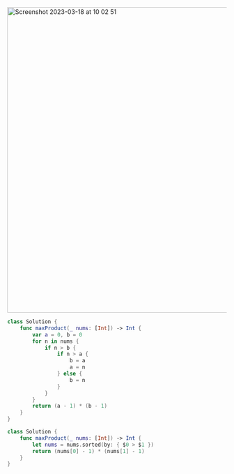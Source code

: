 <img width="700" alt="Screenshot 2023-03-18 at 10 02 51" src="https://user-images.githubusercontent.com/73763976/226098958-4e3af91f-e95e-4e85-b548-1918a9867cd2.png">

```swift
class Solution {
    func maxProduct(_ nums: [Int]) -> Int {
        var a = 0, b = 0
        for n in nums { 
            if n > b { 
                if n > a { 
                    b = a
                    a = n
                } else { 
                    b = n
                }
            }
        }
        return (a - 1) * (b - 1)   
    }
}
```

```swift
class Solution {
    func maxProduct(_ nums: [Int]) -> Int {
        let nums = nums.sorted(by: { $0 > $1 })
        return (nums[0] - 1) * (nums[1] - 1)   
    }
}

```
